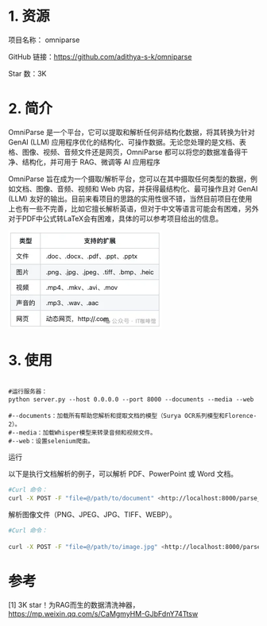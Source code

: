 # 1. 资源

项目名称：  omniparse

GitHub 链接：https://github.com/adithya-s-k/omniparse

Star 数：3K

# 2. 简介

OmniParse 是一个平台，它可以提取和解析任何非结构化数据，将其转换为针对 GenAI (LLM) 应用程序优化的结构化、可操作数据。无论您处理的是文档、表格、图像、视频、音频文件还是网页，OmniParse 都可以将您的数据准备得干净、结构化，并可用于 RAG、微调等 AI 应用程序

OmniParse 旨在成为一个摄取/解析平台，您可以在其中摄取任何类型的数据，例如文档、图像、音频、视频和 Web 内容，并获得最结构化、最可操作且对 GenAI (LLM) 友好的输出。目前来看项目的思路的实用性很不错，当然目前项目在使用上也有一些不完善，比如它擅长解析英语，但对于中文等语言可能会有困难，另外对于PDF中公式转LaTeX会有困难，具体的可以参考项目给出的信息。

![](.07_文档处理平台_images/支持的文件.png)

# 3. 使用

```text

#运行服务器：
python server.py --host 0.0.0.0 --port 8000 --documents --media --web

#--documents：加载所有帮助您解析和提取文档的模型（Surya OCR系列模型和Florence-2）。
#--media：加载Whisper模型来转录音频和视频文件。
#--web：设置selenium爬虫。
```

运行

以下是执行文档解析的例子，可以解析 PDF、PowerPoint 或 Word 文档。

```bash
#Curl 命令：
curl -X POST -F "file=@/path/to/document" <http://localhost:8000/parse_document>
```

解析图像文件（PNG、JPEG、JPG、TIFF、WEBP）。

```bash
#Curl 命令：

curl -X POST -F "file=@/path/to/image.jpg" <http://localhost:8000/parse_media/image>
```
# 参考

[1] 3K star！为RAG而生的数据清洗神器，https://mp.weixin.qq.com/s/CaMgmyHM-GJbFdnY74Ttsw